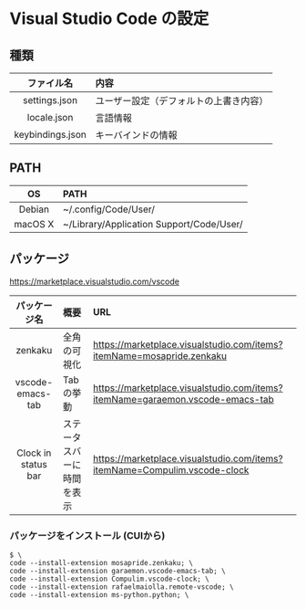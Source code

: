 # Visual Studio Code の設定

## 種類
| ファイル名 | 内容 |
| :-: | :-- |
| settings.json | ユーザー設定（デフォルトの上書き内容） |
| locale.json | 言語情報 |
| keybindings.json | キーバインドの情報 |

## PATH
| OS | PATH |
| :-: | :-- |
| Debian | ~/.config/Code/User/ |
| macOS X | ~/Library/Application Support/Code/User/ |

## パッケージ
https://marketplace.visualstudio.com/vscode

| パッケージ名 | 概要 | URL |
| :-: | :-- | :-- |
| zenkaku | 全角の可視化 | https://marketplace.visualstudio.com/items?itemName=mosapride.zenkaku |
| vscode-emacs-tab | Tabの挙動 | https://marketplace.visualstudio.com/items?itemName=garaemon.vscode-emacs-tab |
| Clock in status bar | ステータスバーに時間を表示 | https://marketplace.visualstudio.com/items?itemName=Compulim.vscode-clock |

### パッケージをインストール (CUIから)
```
$ \
code --install-extension mosapride.zenkaku; \
code --install-extension garaemon.vscode-emacs-tab; \
code --install-extension Compulim.vscode-clock; \
code --install-extension rafaelmaiolla.remote-vscode; \
code --install-extension ms-python.python; \
```
